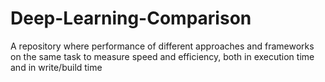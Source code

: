# Deep-Learning-Comparison
 A repository where performance of different approaches and frameworks on the same task to measure speed and efficiency, both in execution time and in write/build time
